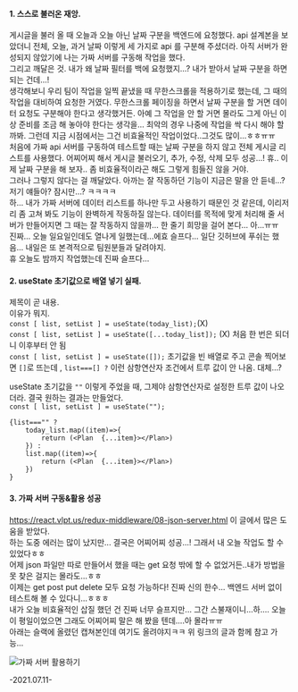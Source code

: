 #### 1. 스스로 불러온 재앙.    
 게시글을 불러 올 때 오늘과 오늘 아닌 날짜 구분을 백엔드에 요청했다. api 설계본을 보았더니 전체, 오늘, 과거 날짜 이렇게 세 가지로 api 를 구분해 주셨더라. 아직 서버가 완성되지 않았기에 나는 가짜 서버를 구동해 작업을 했다.       
 그리고 깨달은 것. 내가 왜 날짜 필터를 백에 요청했지...? 내가 받아서 날짜 구분을 하면 되는 건데...!     
 생각해보니 우리 팀이 작업을 일찍 끝냈을 때 무한스크롤을 적용하기로 했는데, 그 때의 작업을 대비하여 요청한 거였다. 무한스크롤 페이징을 하면서 날짜 구분을 할 거면 데이터 요청도 구분해야 한다고 생각했거든. 아예 그 작업을 안 할 거면 몰라도 그게 아닌 이상 준비를 조금 해 놓아야 한다는 생각을... 최악의 경우 나중에 작업을 싹 다시 해야 할까봐. 그런데 지금 시점에서는 그건 비효율적인 작업이었다..그것도 많이...ㅎㅎㅠㅠ     
처음에 가짜 api  서버를 구동하여 테스트할 때는 날짜 구분을 하지 않고 전체 게시글 리스트를 사용했다. 어찌어찌 해서 게시글 불러오기, 추가, 수정, 삭제 모두 성공...! 휴.. 이제 날짜 구분을 해 보자.. 좀 비효율적이라곤 해도 그렇게 힘들진 않을 거야.     
그러나 그렇지 않다는 걸 깨달았다. 아까는 잘 작동하던 기능이 지금은 말을 안 듣네...? 저기 얘들아? 잠시만...? ㅋㅋㅋㅋ      
하... 내가 가짜 서버에 데이터 리스트를 하나만 두고 사용하기 때문인 것 같은데, 이리저리 좀 고쳐 봐도 기능이 완벽하게 작동하질 않는다. 데이터를 목적에 맞게 처리해 줄 서버가 만들어지면 그 때는 잘 작동하지 않을까... 한 줄기 희망을 걸어 본다... 아...ㅠㅠ        
진짜... 오늘 일요일인데도 열나게 일했는데...에효 슬프다... 일단 깃허브에 푸쉬는 했음... 내일은 또 본격적으로 팀원분들과 달려야지.    
휴 오늘도 밤까지 작업했는데 진짜 슬프다... 
#### 2.  useState 초기값으로 배열 넣기 실패.
제목이 곧 내용.    
 이유가 뭐지.     
 ```const [ list, setList ] = useState(today_list);```(X)    
```const [ list, setList ] = useState([...today_list]);``` (X) 처음 한 번은 되더니 이후부터 안 됨    
```const [ list, setList ] = useState([]);``` 초기값을 빈 배열로 주고 콘솔 찍어보면 ```[]```로 뜨는데 ,  ```list===[] ?``` 이런 삼항연산자 조건에서 트루 값이 안 나옴. 대체...?        

useState 초기값을 ```""``` 이렇게 주었을 때, 그제야 삼항연산자로 설정한 트루 값이 나오더라.
결국 원하는 결과는 만들었다.    
```const [ list, setList ] = useState("");```

```
{list==="" ?
	today_list.map((item)=>{
		return (<Plan  {...item}></Plan>)
	}) :
	list.map((item)=>{
		return (<Plan  {...item}></Plan>)
	})
}
```
#### 3. 가짜 서버 구동&활용 성공    
 https://react.vlpt.us/redux-middleware/08-json-server.html  이 글에서 많은 도움을 받았다.       
 하는 도중 에러는 많이 났지만... 결국은 어찌어찌 성공...!  그래서 내 오늘 작업도 할 수 있었다ㅎㅎ    
 어제 json 파일만 따로 만들어서 했을 때는 get 요청 밖에 할 수 없었거든..내가 방법을 못 찾은 걸지는 몰라도...ㅎㅎ    
 이제는 get post put delete 모두 요청 가능하다! 진짜 신의 한수... 백엔드 서버 없이 테스트해 볼 수 있다니...ㅎㅎㅎ      
 내가 오늘 비효율적인 삽질 했던 건 진짜 너무 슬프지만... 그간 스불재이니...하.... 오늘이 평일이었으면 그래도 어찌어찌 말은 해 봤을 텐데....아 몰라ㅠㅠ    
아래는 슬랙에 올렸던 캡쳐본인데 여기도 올려야지ㅋㅋ 위 링크의 글과 함께 참고 가능...    


![가짜 서버 활용하기](https://user-images.githubusercontent.com/60069112/125201691-2ac87f80-e2ab-11eb-9384-fab31394400a.png)

-2021.07.11-
